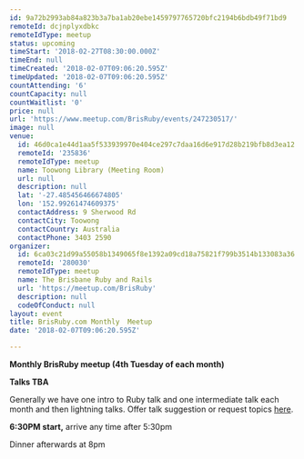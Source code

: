 ```yaml
---
id: 9a72b2993ab84a823b3a7ba1ab20ebe1459797765720bfc2194b6bdb49f71bd9
remoteId: dcjnplyxdbkc
remoteIdType: meetup
status: upcoming
timeStart: '2018-02-27T08:30:00.000Z'
timeEnd: null
timeCreated: '2018-02-07T09:06:20.595Z'
timeUpdated: '2018-02-07T09:06:20.595Z'
countAttending: '6'
countCapacity: null
countWaitlist: '0'
price: null
url: 'https://www.meetup.com/BrisRuby/events/247230517/'
image: null
venue:
  id: 46d0ca1e44d1aa5f533939970e404ce297c7daa16d6e917d28b219bfb8d3ea12
  remoteId: '235836'
  remoteIdType: meetup
  name: Toowong Library (Meeting Room)
  url: null
  description: null
  lat: '-27.485456466674805'
  lon: '152.99261474609375'
  contactAddress: 9 Sherwood Rd
  contactCity: Toowong
  contactCountry: Australia
  contactPhone: 3403 2590
organizer:
  id: 6ca03c21d99a55058b1349065f8e1392a09cd18a75821f799b3514b133083a36
  remoteId: '280030'
  remoteIdType: meetup
  name: The Brisbane Ruby and Rails
  url: 'https://meetup.com/BrisRuby'
  description: null
  codeOfConduct: null
layout: event
title: BrisRuby.com Monthly  Meetup
date: '2018-02-07T09:06:20.595Z'

---
```

<p><b>Monthly BrisRuby meetup (4th Tuesday of each month)</b></p> <p><b>Talks TBA</b></p> <p>Generally we have one intro to Ruby talk and one intermediate talk each month and then lightning talks. Offer talk suggestion or request topics <a href="https://github.com/BrisRuby/meetups/issues?state=open">here</a>.</p> <p><b>6:30PM start,</b> arrive any time after 5:30pm</p> <p>Dinner afterwards at 8pm</p>
